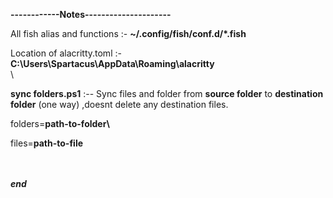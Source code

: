 **------------Notes---------------------**

All fish alias and functions :- **~/.config/fish/conf.d/*.fish**

Location of alacritty.toml :- **C:\Users\Spartacus\AppData\Roaming\alacritty**
\
\

**sync folders.ps1** :--  Sync files and folder from **source folder** to **destination folder** (one way) ,doesnt delete any destination files.

folders=**path-to-folder\\**

files=**path-to-file**

 \
\
 ***end***